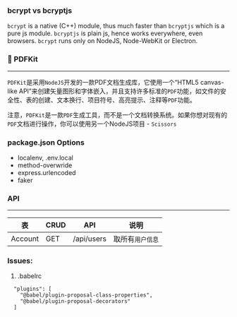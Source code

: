 
### bcrypt vs bcryptjs

`bcrypt` is a native (C++) module, thus much faster than `bcryptjs` which is a pure js module. 
`bcryptjs` is plain js, hence works everywhere, even browsers. `bcrypt` runs only on NodeJS, Node-WebKit or Electron.

### 📑 PDFKit
---

`PDFKit`是采用`NodeJS`开发的一款PDF文档生成库，它使用一个“HTML5 canvas-like API”来创建矢量图形和字体嵌入，并且支持许多标准的`PDF`功能，如文件的安全性、表的创建、文本换行、项目符号、高亮提示、注释等`PDF`功能。

注意，`PDFKit`是一款`PDF`生成工具，而不是一个文档转换系统。如果你想对现有的`PDF`文档进行操作，你可以使用另一个NodeJS项目 - `Scissors`


### package.json Options

- localenv, .env.local
- method-overwride
- express.urlencoded
- faker


### API

---

| 表   | CRUD | API        | 说明             |
| ---- | ---- | ---------- | ---------------- |
| Account | GET  | /api/users | 取所有`用户信息` |


### Issues:

1. .babelrc
```text
  "plugins": [
    "@babel/plugin-proposal-class-properties",
    "@babel/plugin-proposal-decorators"
  ]
```
